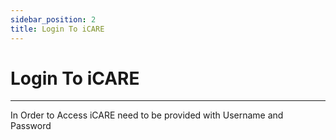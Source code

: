 ```yaml
---
sidebar_position: 2
title: Login To iCARE
---
```


# Login To iCARE
---

In Order to Access iCARE  need to be provided with Username and Password

